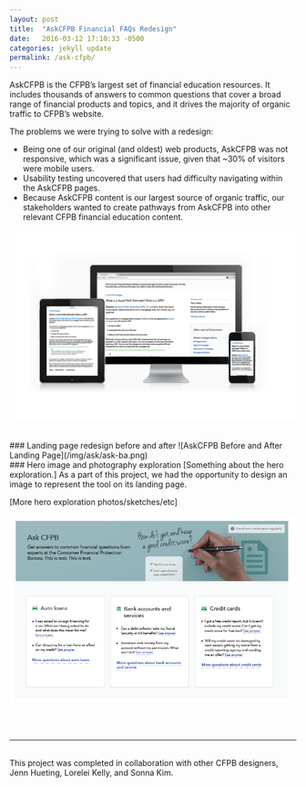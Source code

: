 ```yaml
---
layout: post
title:  "AskCFPB Financial FAQs Redesign"
date:   2016-03-12 17:10:33 -0500
categories: jekyll update
permalink: /ask-cfpb/
---
```



AskCFPB is the CFPB’s largest set of financial education resources. It includes thousands of answers to common questions that cover a broad range of financial products and topics, and it drives the majority of organic traffic to CFPB’s website. 

The problems we were trying to solve with a redesign:
* Being one of our original (and oldest) web products, AskCFPB was not responsive, which was a significant issue, given that ~30% of visitors were mobile users.
* Usability testing uncovered that users had difficulty navigating within the AskCFPB pages.
* Because AskCFPB content is our largest source of organic traffic, our stakeholders wanted to create pathways from AskCFPB into other relevant CFPB financial education content.

![AskCFPB Responsive Design](/img/ask/ask-question-page.jpg)

<br>
### Landing page redesign before and after
![AskCFPB Before and After Landing Page](/img/ask/ask-ba.png)

<br>
### Hero image and photography exploration
[Something about the hero exploration.]
As a part of this project, we had the opportunity to design an image to represent the tool on its landing page. 

[More hero exploration photos/sketches/etc]

![Screenshot of AskCFPB](/img/ask/AskCFPB-screenshot.png)


<br><br>
<hr>
<br>
This project was completed in collaboration with other CFPB designers, Jenn Hueting, Lorelei Kelly, and Sonna Kim. 